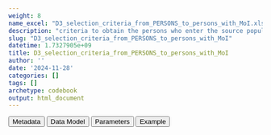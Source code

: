 ```yaml
---
weight: 8
name_excel: "D3_selection_criteria_from_PERSONS_to_persons_with_MoI.xlsx"
description: "criteria to obtain the persons who enter the source population"
slug: "D3_selection_criteria_from_PERSONS_to_persons_with_MoI"
datetime: 1.7327905e+09
title: D3_selection_criteria_from_PERSONS_to_persons_with_MoI
author: ''
date: '2024-11-28'
categories: []
tags: []
archetype: codebook
output: html_document
---
```


<script src="/rmarkdown-libs/core-js/shim.min.js"></script>
<script src="/rmarkdown-libs/react/react.min.js"></script>
<script src="/rmarkdown-libs/react/react-dom.min.js"></script>
<script src="/rmarkdown-libs/reactwidget/react-tools.js"></script>
<script src="/rmarkdown-libs/htmlwidgets/htmlwidgets.js"></script>
<link href="/rmarkdown-libs/reactable/reactable.css" rel="stylesheet" />
<script src="/rmarkdown-libs/reactable-binding/reactable.js"></script>
<div class="tab">
<button class="tablinks" onclick="openCity(event, &#39;Metadata&#39;)" id="defaultOpen">Metadata</button>
<button class="tablinks" onclick="openCity(event, &#39;Data Model&#39;)">Data Model</button>
<button class="tablinks" onclick="openCity(event, &#39;Parameters&#39;)">Parameters</button>
<button class="tablinks" onclick="openCity(event, &#39;Example&#39;)">Example</button>
</div>
<div id="Metadata" class="tabcontent">
<div id="htmlwidget-1" class="reactable html-widget" style="width:auto;height:600px;"></div>
<script type="application/json" data-for="htmlwidget-1">{"x":{"tag":{"name":"Reactable","attribs":{"data":{"medatata_name":["Name of the dataset","Content of the dataset","Unit of observation","Dataset where the list of UoOs is fully listed and with 1 record per UoO","How many observations per UoO","NxUoO","Variables capturing the UoO","Primary key","Parameters",null,null,null,null,null,null,null,null,null,null,null],"metadata_content":["D3_selection_criteria_from_PERSONS_to_persons_with_MoI","criteria to obtain the persons who enter the source population","person in the instance",null,null,"1","person_id","person_id",null,null,null,null,null,null,null,null,null,null,null,null]},"columns":[{"id":"medatata_name","name":"medatata_name","type":"character"},{"id":"metadata_content","name":"metadata_content","type":"character"}],"sortable":false,"searchable":true,"pagination":false,"highlight":true,"bordered":true,"striped":true,"style":{"maxWidth":1800},"height":"600px","dataKey":"2906879fac355c24cf64cd4523ebe31d"},"children":[]},"class":"reactR_markup"},"evals":[],"jsHooks":[]}</script>
</div>
<div id="Data Model" class="tabcontent">
<div id="htmlwidget-2" class="reactable html-widget" style="width:auto;height:600px;"></div>
<script type="application/json" data-for="htmlwidget-2">{"x":{"tag":{"name":"Reactable","attribs":{"data":{"Varname":["person_id","not_in_registry","no_gender_or_birthdate","no_episode_of_treatment_overlapping_the_study_observation_period",null,null,null,null,null,null,null,null,null,null,null,null,null,null,null,null],"Description":[null,null,null,"here we use the study observation period of the person",null,null,null,null,null,null,null,null,null,null,null,null,null,null,null,null],"Format":[null,null,null,null,null,null,null,null,null,null,null,null,null,null,null,null,null,null,null,null],"Vocabulary":[null,"0 = included\r\n1 = excluded","0 = included\r\n1 = excluded","0 = included\r\n1 = excluded",null,null,null,null,null,null,null,null,null,null,null,null,null,null,null,null],"Parameters":[null,null,null,null,null,null,null,null,null,null,null,null,null,null,null,null,null,null,null,null],"Notes and examples":[null,null,null,null,null,null,null,null,null,null,null,null,null,null,null,null,null,null,null,null],"Source tables and variables":[null,null,null,null,null,null,null,null,null,null,null,null,null,null,null,null,null,null,null,null],"Retrieved":[null,null,null,null,null,null,null,null,null,null,null,null,null,null,null,null,null,null,null,null],"Calculated":[null,null,null,null,null,null,null,null,null,null,null,null,null,null,null,null,null,null,null,null],"Algorithm_id":[null,null,null,null,null,null,null,null,null,null,null,null,null,null,null,null,null,null,null,null],"Rule":[null,null,null,null,null,null,null,null,null,null,null,null,null,null,null,null,null,null,null,null]},"columns":[{"id":"Varname","name":"Varname","type":"character"},{"id":"Description","name":"Description","type":"character"},{"id":"Format","name":"Format","type":"logical"},{"id":"Vocabulary","name":"Vocabulary","type":"character"},{"id":"Parameters","name":"Parameters","type":"logical"},{"id":"Notes and examples","name":"Notes and examples","type":"logical"},{"id":"Source tables and variables","name":"Source tables and variables","type":"logical"},{"id":"Retrieved","name":"Retrieved","type":"logical"},{"id":"Calculated","name":"Calculated","type":"logical"},{"id":"Algorithm_id","name":"Algorithm_id","type":"logical"},{"id":"Rule","name":"Rule","type":"logical"}],"sortable":false,"searchable":true,"pagination":false,"highlight":true,"bordered":true,"striped":true,"style":{"maxWidth":1800},"height":"600px","dataKey":"a7f35b6b1d2be308f267f3c68bf61424"},"children":[]},"class":"reactR_markup"},"evals":[],"jsHooks":[]}</script>
</div>
<div id="Parameters" class="tabcontent">
<div id="htmlwidget-3" class="reactable html-widget" style="width:auto;height:600px;"></div>
<script type="application/json" data-for="htmlwidget-3">{"x":{"tag":{"name":"Reactable","attribs":{"data":{"parameter in the variable name":[null,null,null,null,null,null,null,null,null,null,null,null,null,null,null,null,null,null,null,null],"values":[null,null,null,null,null,null,null,null,null,null,null,null,null,null,null,null,null,null,null,null],"name of macro":[null,null,null,null,null,null,null,null,null,null,null,null,null,null,null,null,null,null,null,null],"assigned in":[null,null,null,null,null,null,null,null,null,null,null,null,null,null,null,null,null,null,null,null]},"columns":[{"id":"parameter in the variable name","name":"parameter in the variable name","type":"logical"},{"id":"values","name":"values","type":"logical"},{"id":"name of macro","name":"name of macro","type":"logical"},{"id":"assigned in","name":"assigned in","type":"logical"}],"sortable":false,"searchable":true,"pagination":false,"highlight":true,"bordered":true,"striped":true,"style":{"maxWidth":1800},"height":"600px","dataKey":"647ce5ca6c94288d606ee75fb4053f5b"},"children":[]},"class":"reactR_markup"},"evals":[],"jsHooks":[]}</script>
</div>
<div id="Example" class="tabcontent">
<div id="htmlwidget-4" class="reactable html-widget" style="width:auto;height:600px;"></div>
<script type="application/json" data-for="htmlwidget-4">{"x":{"tag":{"name":"Reactable","attribs":{"data":{"D3_episodes_of_treatment":["person_id","P01","P03","P04","P04","P04","P05","P05",null,null,null,null,null,null,null,null,null,null,null,null],"...2":["start_date","-149","1","1","180","231","1","200",null,null,null,null,null,null,null,null,null,null,null,null],"...3":["end_date","1","179","179","230","259","80","350",null,null,null,null,null,null,null,null,null,null,null,null],"...4":["treatment","1","1","1","3","2","2","2",null,null,null,null,null,null,"D3_selection_criteria_from_PERSONS_to_persons_with_MoI","person_id","P01","P02","P03","P04"],"...5":[null,null,null,null,null,null,null,null,null,null,null,null,null,null,null,"not_in_registry","0","0","0","0"],"...6":[null,null,null,null,null,null,null,null,null,null,null,null,null,null,null,"no_gender_or_birthdate","0","0","1","1"],"...7":[null,null,null,null,null,null,null,null,null,null,null,null,null,null,null,"no_episode_of_treatment_overlapping_the_study_observation_period","0","1","1","1"],"D3_dispensings_DOACS":["person_id","P01","P01","P02","P03","P03","P03","P04","P04","P04","P05","P05",null,null,null,null,null,null,null,null],"...9":["date","-149","-69","-180","1","50","180","1","50","180","1","200",null,null,null,null,null,null,null,null],"...10":["AIC",null,null,null,null,null,null,null,null,null,null,null,null,null,null,null,null,null,null,null],"...11":["COD_ATC5",null,null,null,null,null,null,null,null,null,null,null,null,null,null,null,null,null,null,null],"...12":["label","1","1","1","1","1","3","1","1","2","2","2",null,null,null,null,null,null,null,null],"...13":["duration","50","70","50","100","100",null,"100","100","50","50","120",null,null,null,null,null,null,null,null],"...14":[null,null,null,null,null,null,null,null,null,null,null,null,null,null,null,null,null,null,null,null],"D3_PERSONS":["person_id","P01","P02","P03","P04",null,null,null,null,null,null,null,null,null,null,null,null,null,null,null],"...16":["gender","F","M",null,"F",null,null,null,null,null,null,null,null,null,null,null,null,null,null,null],"...17":["birthdate","-50000","-50000","-5000",null,null,null,null,null,null,null,null,null,null,null,null,null,null,null,null]},"columns":[{"id":"D3_episodes_of_treatment","name":"D3_episodes_of_treatment","type":"character"},{"id":"...2","name":"...2","type":"character"},{"id":"...3","name":"...3","type":"character"},{"id":"...4","name":"...4","type":"character"},{"id":"...5","name":"...5","type":"character"},{"id":"...6","name":"...6","type":"character"},{"id":"...7","name":"...7","type":"character"},{"id":"D3_dispensings_DOACS","name":"D3_dispensings_DOACS","type":"character"},{"id":"...9","name":"...9","type":"character"},{"id":"...10","name":"...10","type":"character"},{"id":"...11","name":"...11","type":"character"},{"id":"...12","name":"...12","type":"character"},{"id":"...13","name":"...13","type":"character"},{"id":"...14","name":"...14","type":"logical"},{"id":"D3_PERSONS","name":"D3_PERSONS","type":"character"},{"id":"...16","name":"...16","type":"character"},{"id":"...17","name":"...17","type":"character"}],"sortable":false,"searchable":true,"pagination":false,"highlight":true,"bordered":true,"striped":true,"style":{"maxWidth":1800},"height":"600px","dataKey":"f5be3fc8c4c7836010cf99e4412926cc"},"children":[]},"class":"reactR_markup"},"evals":[],"jsHooks":[]}</script>
</div>
